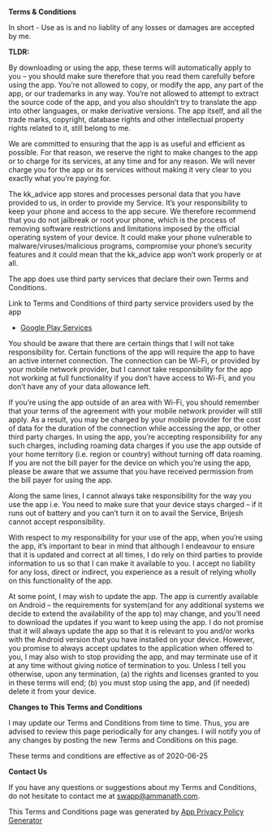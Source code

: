 **Terms & Conditions**

In short - Use as is and no liablity of any losses or damages are accepted by me.


**TLDR:**

By downloading or using the app, these terms will automatically apply to you – you should make sure therefore that you read them carefully before using the app. You’re not allowed to copy, or modify the app, any part of the app, or our trademarks in any way. You’re not allowed to attempt to extract the source code of the app, and you also shouldn’t try to translate the app into other languages, or make derivative versions. The app itself, and all the trade marks, copyright, database rights and other intellectual property rights related to it, still belong to me.

We are committed to ensuring that the app is as useful and efficient as possible. For that reason, we reserve the right to make changes to the app or to charge for its services, at any time and for any reason. We will never charge you for the app or its services without making it very clear to you exactly what you’re paying for.

The kk_advice app stores and processes personal data that you have provided to us, in order to provide my Service. It’s your responsibility to keep your phone and access to the app secure. We therefore recommend that you do not jailbreak or root your phone, which is the process of removing software restrictions and limitations imposed by the official operating system of your device. It could make your phone vulnerable to malware/viruses/malicious programs, compromise your phone’s security features and it could mean that the kk_advice app won’t work properly or at all.

The app does use third party services that declare their own Terms and Conditions.

Link to Terms and Conditions of third party service providers used by the app

*   [Google Play Services](https://policies.google.com/terms)

You should be aware that there are certain things that I will not take responsibility for. Certain functions of the app will require the app to have an active internet connection. The connection can be Wi-Fi, or provided by your mobile network provider, but I cannot take responsibility for the app not working at full functionality if you don’t have access to Wi-Fi, and you don’t have any of your data allowance left.

If you’re using the app outside of an area with Wi-Fi, you should remember that your terms of the agreement with your mobile network provider will still apply. As a result, you may be charged by your mobile provider for the cost of data for the duration of the connection while accessing the app, or other third party charges. In using the app, you’re accepting responsibility for any such charges, including roaming data charges if you use the app outside of your home territory (i.e. region or country) without turning off data roaming. If you are not the bill payer for the device on which you’re using the app, please be aware that we assume that you have received permission from the bill payer for using the app.
    
Along the same lines, I cannot always take responsibility for the way you use the app i.e. You need to make sure that your device stays charged – if it runs out of battery and you can’t turn it on to avail the Service, Brijesh cannot accept responsibility.

With respect to my responsibility for your use of the app, when you’re using the app, it’s important to bear in mind that although I endeavour to ensure that it is updated and correct at all times, I do rely on third parties to provide information to us so that I can make it available to you. I accept no liability for any loss, direct or indirect, you experience as a result of relying wholly on this functionality of the app.

At some point, I may wish to update the app. The app is currently available on Android – the requirements for system(and for any additional systems we decide to extend the availability of the app to) may change, and you’ll need to download the updates if you want to keep using the app. I do not promise that it will always update the app so that it is relevant to you and/or works with the Android version that you have installed on your device. However, you promise to always accept updates to the application when offered to you, I may also wish to stop providing the app, and may terminate use of it at any time without giving notice of termination to you. Unless I tell you otherwise, upon any termination, (a) the rights and licenses granted to you in these terms will end; (b) you must stop using the app, and (if needed) delete it from your device.

**Changes to This Terms and Conditions**

I may update our Terms and Conditions from time to time. Thus, you are advised to review this page periodically for any changes. I will notify you of any changes by posting the new Terms and Conditions on this page.

These terms and conditions are effective as of 2020-06-25

**Contact Us**

If you have any questions or suggestions about my Terms and Conditions, do not hesitate to contact me at swapp@ammanath.com.

This Terms and Conditions page was generated by [App Privacy Policy Generator](https://app-privacy-policy-generator.firebaseapp.com/)